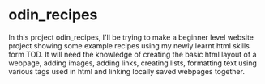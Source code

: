 # odin_recipes
In this project odin_recipes, I'll be trying to make a beginner level website project showing some example recipes using my newly learnt html skills form TOD. 
It will need the knowledge of creating the basic html layout of a webpage, adding images, adding links, creating lists, formatting text using various tags used in html and linking locally saved webpages together.